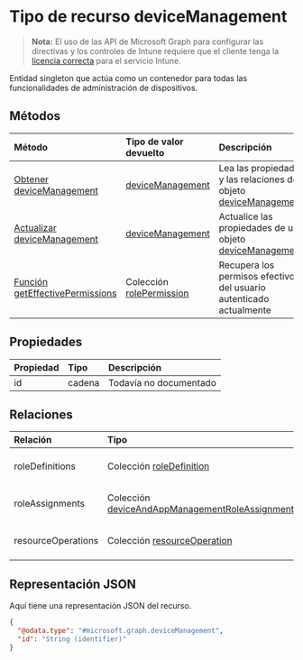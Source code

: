 # <a name="devicemanagement-resource-type"></a>Tipo de recurso deviceManagement

> **Nota:** El uso de las API de Microsoft Graph para configurar las directivas y los controles de Intune requiere que el cliente tenga la [licencia correcta](https://go.microsoft.com/fwlink/?linkid=839381) para el servicio Intune.

Entidad singleton que actúa como un contenedor para todas las funcionalidades de administración de dispositivos.
## <a name="methods"></a>Métodos
|Método|Tipo de valor devuelto|Descripción|
|:---|:---|:---|
|[Obtener deviceManagement](../api/intune_rbac_devicemanagement_get.md)|[deviceManagement](../resources/intune_rbac_devicemanagement.md)|Lea las propiedades y las relaciones del objeto [deviceManagement](../resources/intune_rbac_devicemanagement.md).|
|[Actualizar deviceManagement](../api/intune_rbac_devicemanagement_update.md)|[deviceManagement](../resources/intune_rbac_devicemanagement.md)|Actualice las propiedades de un objeto [deviceManagement](../resources/intune_rbac_devicemanagement.md).|
|[Función getEffectivePermissions](../api/intune_rbac_devicemanagement_geteffectivepermissions.md)|Colección [rolePermission](../resources/intune_rbac_rolepermission.md)|Recupera los permisos efectivos del usuario autenticado actualmente|

## <a name="properties"></a>Propiedades
|Propiedad|Tipo|Descripción|
|:---|:---|:---|
|id|cadena|Todavía no documentado|

## <a name="relationships"></a>Relaciones
|Relación|Tipo|Descripción|
|:---|:---|:---|
|roleDefinitions|Colección [roleDefinition](../resources/intune_rbac_roledefinition.md)|Las definiciones de roles.|
|roleAssignments|Colección [deviceAndAppManagementRoleAssignment](../resources/intune_rbac_deviceandappmanagementroleassignment.md)|Las asignaciones de roles.|
|resourceOperations|Colección [resourceOperation](../resources/intune_rbac_resourceoperation.md)|Las operaciones de recursos.|

## <a name="json-representation"></a>Representación JSON
Aquí tiene una representación JSON del recurso.
<!-- {
  "blockType": "resource",
  "keyProperty": "id",
  "@odata.type": "microsoft.graph.deviceManagement"
}
-->
``` json
{
  "@odata.type": "#microsoft.graph.deviceManagement",
  "id": "String (identifier)"
}
```



